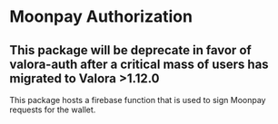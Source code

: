 # Moonpay Authorization

## This package will be deprecate in favor of valora-auth after a critical mass of users has migrated to Valora >1.12.0

This package hosts a firebase function that is used to sign Moonpay requests for the wallet.
